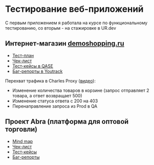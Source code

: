 # Тестирование веб-приложений 

С первым приложением я работала на курсе по функциональному тестированию, со вторым - на стажировке в UR.dev

## Интернет-магазин [demoshopping.ru](https://demoshopping.ru/)  

- [Тест-план](https://docs.google.com/spreadsheets/d/1zRUaSr67gEaQFMKxJr0-7mSfBAG3yWMCvUrChQNdpmY/edit?usp=sharing)
- [Чек-лист](https://docs.google.com/spreadsheets/d/1DJLQ2DIPWk50Sqj5zfJDxdjhUac_bp7QKNt3KrqT0mo/edit?usp=sharing)
- [Тест-кейсы в QASE](test_cases.pdf)
- [Баг-репорты в Youtrack](Bug_reports.pdf)   

Перехват трафика в Charles Proxy ([видео](https://drive.google.com/file/d/1vDNOJnP4DjlF85cnSPQZoP0Q-ZmrZ14r/view?usp=sharing)):   

- Изменение количества товаров в корзине (запрос отправляет 2 товара, а ответ возвращает 500)
- Изменение статуса ответа с 200 на 403
- Перенаправление запроса из Prod в QA

## Проект Abra (платформа для оптовой торговли)

- [Mind map](https://miro.com/app/board/uXjVITmK6tA=/?share_link_id=413173156097)
- [Чек-лист](https://docs.google.com/spreadsheets/d/1s7JlrkwR5W4qzT0KziSlKQIhpTThgJHVUCGytoBdVW4/edit?usp=sharing)
- [Тест-кейсы](test_cases_abra.pdf)
- [Баг-репорты](https://docs.google.com/document/d/1IamIX9T5MgneVObklZAYgikoJD12lpE7ZoZu545y8ds/edit?tab=t.s6b5fdrc1r5)

